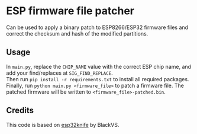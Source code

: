 # ESP firmware file patcher
Can be used to apply a binary patch to ESP8266/ESP32 firmware files and correct the checksum and hash of the modified partitions.  

## Usage
In `main.py`, replace the `CHIP_NAME` value with the correct ESP chip name, and add your find/replaces at `SIG_FIND_REPLACE`.  
Then run `pip install -r requirements.txt` to install all required packages.  
Finally, run `python main.py <firmware_file>` to patch a firmware file. The patched firmware will be written to `<firmware_file>-patched.bin`.

## Credits
This code is based on [esp32knife](https://github.com/BlackVS/esp32knife/) by BlackVS.
